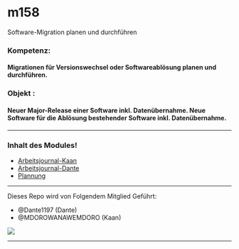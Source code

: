 # m158

Software-Migration planen und durchführen

### Kompetenz:
#### Migrationen für Versionswechsel oder Softwareablösung planen und durchführen.
### Objekt :
#### Neuer Major-Release einer Software inkl. Datenübernahme. Neue Software für die Ablösung bestehender Software inkl. Datenübernahme.

---

### Inhalt des Modules!

- [Arbeitsjournal-Kaan](https://github.com/Dante1197/m158/blob/main/Arbeitsjournal-Kaan.md)
- [Arbeitsjournal-Dante](https://github.com/Dante1197/m158/blob/main/Arbeitsjournal-Dante.md)
- [Plannung](https://github.com/Dante1197/m158/blob/main/Plannung.md)

---


Dieses Repo wird von Folgendem Mitglied Geführt: 

- @Dante1197 (Dante)
- @MDOROWANAWEMDORO (Kaan)


![](https://www.pi-informatik.berlin/wp-content/uploads/2021/02/Migration@2x-25x25-1-e1617976580378.png)

---